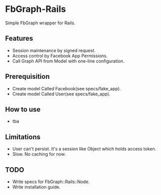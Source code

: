 # FbGraph-Rails
Simple FbGraph wrapper for Rails.

## Features
* Session maintenance by signed request.
* Access control by Facebook App Permissions.
* Call Graph API from Model with one-line configuration.

## Prerequisition
* Create model Called Facebook(see specs/fake_app).
* Create model Called User(see specs/fake_app).

## How to use
* tba

## Limitations
* User can't persist. It's a session like Object which holds access token.
* Slow. No caching for now.

## TODO
* Write specs for FbGraph::Rails::Node.
* Write installation guide.
